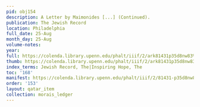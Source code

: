 ```yaml
---
pid: obj154
description: A Letter by Maimonides [...] (Continued).
publication: The Jewish Record
location: Philadelphia
full_date: 25-Aug
month_day: 25-Aug
volume-notes:
year:
full: https://colenda.library.upenn.edu/phalt/iiif/2/ark81431p35d8nw83%2FSHA256E-s7254088--ca5a70805d253a5f0700aac4afa3f0abc98cf25c20177c7956fe12ccbfdcea6c.jpeg/full/3500,/0/default.jpg
thumb: https://colenda.library.upenn.edu/phalt/iiif/2/ark81431p35d8nw83%2FSHA256E-s7254088--ca5a70805d253a5f0700aac4afa3f0abc98cf25c20177c7956fe12ccbfdcea6c.jpeg/full/!200,200/0/default.jpg
index_terms: Jewish Record, The|Inspiring Hope, The
toc: '168'
manifest: https://colenda.library.upenn.edu/phalt/iiif/2/81431-p35d8nw83/manifest
order: '153'
layout: qatar_item
collection: morais_ledger
---
```

